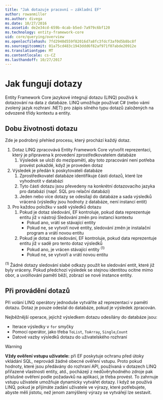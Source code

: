 ```yaml
---
title: "Jak dotazuje pracovní – základní EF"
author: rowanmiller
ms.author: divega
ms.date: 10/27/2016
ms.assetid: de2e34cd-659b-4cab-b5ed-7a979c6bf120
ms.technology: entity-framework-core
uid: core/querying/overview
ms.openlocfilehash: 7fd2940d559f82016d7a8fc3fdcf3af0d5b8bc8f
ms.sourcegitcommit: 01a75cd483c1943ddd6f82af971f07abde20912e
ms.translationtype: MT
ms.contentlocale: cs-CZ
ms.lasthandoff: 10/27/2017
---
```

# <a name="how-queries-work"></a>Jak fungují dotazy

Entity Framework Core jazykové integrují dotazu (LINQ) používá k dotazování na data z databáze. LINQ umožňuje používat C# (nebo vámi zvolený jazyk rozhraní .NET) pro zápis silného typu dotazů založených na odvozené třídy kontextu a entity.

## <a name="the-life-of-a-query"></a>Dobu životnosti dotazu

Zde je podrobný přehled procesu, který prochází každý dotaz.

1. Dotaz LINQ zpracovává Entity Framework Core vytvořit reprezentaci, který je připravena k provedení zprostředkovatelem databáze
   1. Výsledek se uloží do mezipaměti, aby toto zpracování není potřeba provést pokaždé, když je proveden dotaz
2. Výsledek je předán k poskytovateli databáze
   1. Zprostředkovatel databáze identifikuje části dotazů, které lze vyhodnotit v databázi
   2. Tyto části dotazu jsou převedeny na konkrétní dotazovacího jazyka pro databázi (např. SQL pro relační databázi)
   3. Jeden nebo více dotazy se odesílají do databáze a sada výsledků vrácená (výsledky jsou hodnoty z databáze, není instancí entit)
3. Pro každou položku v sadě výsledků dotazu
   1. Pokud je dotaz sledování, EF kontroluje, pokud data reprezentuje entitu již v nástroji Sledování změn pro instanci kontextu
      * Pokud ano, vrátí se stávající entity
      * Pokud ne, se vytvoří nové entity, sledování změn je instalační program a vrátí novou entitu
   2. Pokud je dotaz ne sledování, EF kontroluje, pokud data reprezentuje entitu již v sadě pro tento dotaz výsledků
      * Pokud ano, je vrácen stávající entity <sup>(1)</sup>
      * Pokud ne, se vytvoří a vrátí novou entitu

<sup>(1) </sup> Žádné dotazy sledování slabé odkazy použít ke sledování entit, které již byly vráceny. Pokud předchozí výsledek se stejnou identitou ocitne mimo obor, a uvolňování paměti běží, zobrazí se nové instance entity.

## <a name="when-queries-are-executed"></a>Při provádění dotazů

Při volání LINQ operátory jednoduše vytváříte až reprezentaci v paměti dotazu. Dotaz je pouze odeslal do databáze, pokud je výsledek zpracován.

Nejběžnější operace, jejichž výsledkem dotazu odesílány do databáze jsou:
* Iterace výsledky v `for` smyčky
* Pomocí operátor, jako třeba `ToList`, `ToArray`, `Single`,`Count`
* Datové vazby výsledků dotazu do uživatelského rozhraní

> [!WARNING]  
> **Vždy ověření vstupu uživatele:** při EF poskytuje ochranu před útoky vkládání SQL, neprovádí žádné obecné ověření vstupu. Proto pokud hodnoty, které jsou předávány do rozhraní API, používaná v dotazech LINQ přiřazené vlastnosti entity, atd., pocházejí z nedůvěryhodného zdroje pak příslušné ověření podle požadavků na aplikaci, je třeba provést. To zahrnuje vstupu uživatele umožňuje dynamicky vytvářet dotazy. I když se používá LINQ, pokud je přijímáte zadání uživatele ve výrazy, které potřebujete, abyste měli jistotu, než jenom zamýšlený výrazy se vytvářejí lze sestavit.
